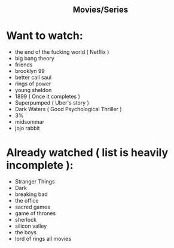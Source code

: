 <h2 align="center">Movies/Series</h2>

# Want to watch:

- the end of the fucking world ( Netflix )
- big bang theory
- friends
- brooklyn 99
- better call saul
- rings of power
- young sheldon
- 1899 ( Once it completes )
- Superpumped ( Uber's story )
- Dark Waters ( Good Psychological Thriller )
- 3%
- midsommar
- jojo rabbit

# Already watched ( list is heavily incomplete ):

- Stranger Things
- Dark
- breaking bad
- the office
- sacred games
- game of thrones
- sherlock
- silicon valley
- the boys
- lord of rings all movies
